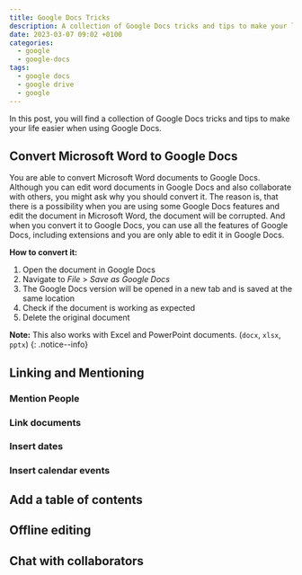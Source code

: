 ```yaml
---
title: Google Docs Tricks
description: A collection of Google Docs tricks and tips to make your life easier
date: 2023-03-07 09:02 +0100
categories:
  - google
  - google-docs
tags:
  - google docs
  - google drive
  - google
---
```


In this post, you will find a collection of Google Docs tricks and tips to make your life easier when using Google Docs.

## Convert Microsoft Word to Google Docs

You are able to convert Microsoft Word documents to Google Docs. Although you can edit word documents in Google Docs and also collaborate with others, you might ask why you should convert it. The reason is, that there is a possibility when you are using some Google Docs features and edit the document in Microsoft Word, the document will be corrupted. And when you convert it to Google Docs, you can use all the features of Google Docs, including extensions and you are only able to edit it in Google Docs.

**How to convert it:**

1. Open the document in Google Docs
2. Navigate to _File_ > _Save as Google Docs_
3. The Google Docs version will be opened in a new tab and is saved at the same location
4. Check if the document is working as expected
5. Delete the original document

**Note:** This also works with Excel and PowerPoint documents. (`docx`, `xlsx`, `pptx`)
{: .notice--info}

## Linking and Mentioning

### Mention People

### Link documents

### Insert dates

### Insert calendar events

## Add a table of contents

## Offline editing

## Chat with collaborators
